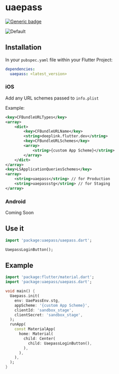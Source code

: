# uaepass

[![Generic badge](https://img.shields.io/badge/platform-android%20|%20ios%20-blue.svg)](https://pub.dev/packages/chewie)

![Default](https://user-images.githubusercontent.com/12137414/216746446-74762242-d43e-4495-84c6-c73c29bf62f3.png)

## Installation

In your `pubspec.yaml` file within your Flutter Project:

```yaml
dependencies:
  uaepass: <latest_version>
```

### iOS

Add any URL schemes passed to `info.plist`

Example:

```xml
<key>CFBundleURLTypes</key>
<array>
    <dict>
        <key>CFBundleURLName</key>
        <string>deeplink.flutter.dev</string>
        <key>CFBundleURLSchemes</key>
        <array>
            <string>{custom App Scheme}</string>
        </array>
    </dict>
</array>
<key>LSApplicationQueriesSchemes</key>
<array>
    <string>uaepass</string> // for Production
    <string>uaepassstg</string> // for Staging
</array>
```

### Android

Coming Soon

## Use it

```dart
import 'package:uaepass/uaepass.dart';

UaepassLoginButton();
```

## Example

<?code-excerpt "basic.dart (basic-example)"?>

```dart
import 'package:flutter/material.dart';
import 'package:uaepass/uaepass.dart';

void main() {
  Uaepass.init(
    env: UaePassEnv.stg,
    appScheme: '{custom App Scheme}',
    clientId: 'sandbox_stage',
    clientSecret: 'sandbox_stage',
  );
  runApp(
    const MaterialApp(
      home: Material(
        child: Center(
          child: UaepassLoginButton(),
        ),
      ),
    ),
  );
}

```

